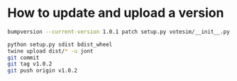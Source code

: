 
How to update and upload a version
==================================

```bash
bumpversion --current-version 1.0.1 patch setup.py votesim/__init__.py

python setup.py sdist bdist_wheel
twine upload dist/* -u jont
git commit
git tag v1.0.2
git push origin v1.0.2
```
